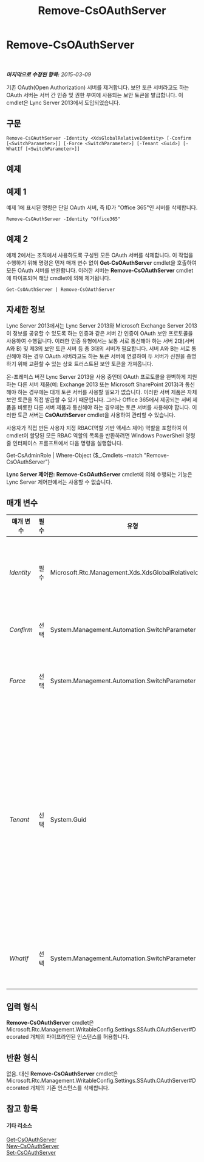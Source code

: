 ﻿---
title: Remove-CsOAuthServer
TOCTitle: Remove-CsOAuthServer
ms:assetid: fac7be48-06bb-4572-86a2-b872fe96d199
ms:mtpsurl: https://technet.microsoft.com/ko-kr/library/JJ205408(v=OCS.15)
ms:contentKeyID: 49305597
ms.date: 08/24/2015
mtps_version: v=OCS.15
ms.translationtype: HT
---

# Remove-CsOAuthServer

 

_**마지막으로 수정된 항목:** 2015-03-09_

기존 OAuth(Open Authorization) 서버를 제거합니다. 보안 토큰 서버라고도 하는 OAuth 서버는 서버 간 인증 및 권한 부여에 사용되는 보안 토큰을 발급합니다. 이 cmdlet은 Lync Server 2013에서 도입되었습니다.

## 구문

    Remove-CsOAuthServer -Identity <XdsGlobalRelativeIdentity> [-Confirm [<SwitchParameter>]] [-Force <SwitchParameter>] [-Tenant <Guid>] [-WhatIf [<SwitchParameter>]]

## 예제

## 예제 1

예제 1에 표시된 명령은 단일 OAuth 서버, 즉 ID가 "Office 365"인 서버를 삭제합니다.

    Remove-CsOAuthServer -Identity "Office365"

## 예제 2

예제 2에서는 조직에서 사용하도록 구성된 모든 OAuth 서버를 삭제합니다. 이 작업을 수행하기 위해 명령은 먼저 매개 변수 없이 **Get-CsOAuthServer** cmdlet을 호출하여 모든 OAuth 서버를 반환합니다. 이러한 서버는 **Remove-CsOAuthServer** cmdlet에 파이프되며 해당 cmdlet에 의해 제거됩니다.

    Get-CsOAuthServer | Remove-CsOAuthServer

## 자세한 정보

Lync Server 2013에서는 Lync Server 2013와 Microsoft Exchange Server 2013이 정보를 공유할 수 있도록 하는 인증과 같은 서버 간 인증이 OAuth 보안 프로토콜을 사용하여 수행됩니다. 이러한 인증 유형에서는 보통 서로 통신해야 하는 서버 2대(서버 A와 B) 및 제3의 보안 토큰 서버 등 총 3대의 서버가 필요합니다. 서버 A와 B는 서로 통신해야 하는 경우 OAuth 서버라고도 하는 토큰 서버에 연결하여 두 서버가 신원을 증명하기 위해 교환할 수 있는 상호 트러스트된 보안 토큰을 가져옵니다.

온-프레미스 버전 Lync Server 2013을 사용 중인데 OAuth 프로토콜을 완벽하게 지원하는 다른 서버 제품(예: Exchange 2013 또는 Microsoft SharePoint 2013)과 통신해야 하는 경우에는 대개 토큰 서버를 사용할 필요가 없습니다. 이러한 서버 제품은 자체 보안 토큰을 직접 발급할 수 있기 때문입니다. 그러나 Office 365에서 제공되는 서버 제품을 비롯한 다른 서버 제품과 통신해야 하는 경우에는 토큰 서버를 사용해야 합니다. 이러한 토큰 서버는 **CsOAuthServer** cmdlet을 사용하여 관리할 수 있습니다.

사용자가 직접 만든 사용자 지정 RBAC(역할 기반 액세스 제어) 역할을 포함하여 이 cmdlet이 할당된 모든 RBAC 역할의 목록을 반환하려면 Windows PowerShell 명령줄 인터페이스 프롬프트에서 다음 명령을 실행합니다.

Get-CsAdminRole | Where-Object {$\_.Cmdlets –match "Remove-CsOAuthServer"}

**Lync Server 제어판:** **Remove-CsOAuthServer** cmdlet에 의해 수행되는 기능은 Lync Server 제어판에서는 사용할 수 없습니다.

## 매개 변수


<table>
<colgroup>
<col style="width: 25%" />
<col style="width: 25%" />
<col style="width: 25%" />
<col style="width: 25%" />
</colgroup>
<thead>
<tr class="header">
<th>매개 변수</th>
<th>필수</th>
<th>유형</th>
<th>설명</th>
</tr>
</thead>
<tbody>
<tr class="odd">
<td><p><em>Identity</em></p></td>
<td><p>필수</p></td>
<td><p>Microsoft.Rtc.Management.Xds.XdsGlobalRelativeIdentity</p></td>
<td><p>삭제할 OAuth 서버의 고유 식별자입니다. 예를 들면 다음과 같습니다.</p>
<p>-Identity &quot;Office 365&quot;</p></td>
</tr>
<tr class="even">
<td><p><em>Confirm</em></p></td>
<td><p>선택</p></td>
<td><p>System.Management.Automation.SwitchParameter</p></td>
<td><p>명령을 실행하기 전에 확인 메시지를 표시합니다.</p></td>
</tr>
<tr class="odd">
<td><p><em>Force</em></p></td>
<td><p>선택</p></td>
<td><p>System.Management.Automation.SwitchParameter</p></td>
<td><p>명령을 실행할 때 발생할 수 있는 심각하지 않은 오류 메시지를 표시하지 않습니다.</p></td>
</tr>
<tr class="even">
<td><p><em>Tenant</em></p></td>
<td><p>선택</p></td>
<td><p>System.Guid</p></td>
<td><p>삭제할 OAuth 서버에 대한 비즈니스용 Skype Online 테넌트 계정의 GUID(Globally Unique Identifier)입니다. 예를 들면 다음과 같습니다.</p>
<p>–Tenant &quot;38aad667-af54-4397-aaa7-e94c79ec2308&quot;</p>
<p>다음 명령을 실행하여 각 테넌트에 대해 테넌트 ID를 반환할 수 있습니다.</p>
<p>Get-CsTenant | Select-Object DisplayName, TenantID</p></td>
</tr>
<tr class="odd">
<td><p><em>WhatIf</em></p></td>
<td><p>선택</p></td>
<td><p>System.Management.Automation.SwitchParameter</p></td>
<td><p>실제로 명령을 수행하지는 않고 명령을 실행했을 때 발생할 결과에 대해 설명합니다.</p></td>
</tr>
</tbody>
</table>


## 입력 형식

**Remove-CsOAuthServer** cmdlet은 Microsoft.Rtc.Management.WritableConfig.Settings.SSAuth.OAuthServer\#Decorated 개체의 파이프라인된 인스턴스를 허용합니다.

## 반환 형식

없음. 대신 **Remove-CsOAuthServer** cmdlet은 Microsoft.Rtc.Management.WritableConfig.Settings.SSAuth.OAuthServer\#Decorated 개체의 기존 인스턴스를 삭제합니다.

## 참고 항목

#### 기타 리소스

[Get-CsOAuthServer](get-csoauthserver.md)  
[New-CsOAuthServer](new-csoauthserver.md)  
[Set-CsOAuthServer](set-csoauthserver.md)

